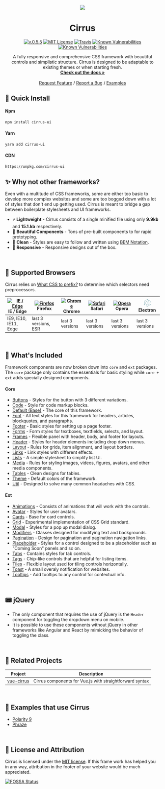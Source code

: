 <p align="center"><img src="https://github.com/Spiderpig86/Cirrus/blob/master/img/CirrusLogo.png" width="200"></p>
<h1 align="center">Cirrus</h1>

<div align="center">

  [![v.0.5.5](https://img.shields.io/badge/cirrus-0.5.5-blue.svg?style=flat-square)](https://github.com/Spiderpig86/Cirrus)
  [![MIT License](https://img.shields.io/github/license/Spiderpig86/Cirrus.svg?style=flat-square)](https://opensource.org/licenses/MIT)
  [![Travis](https://img.shields.io/travis/Spiderpig86/Cirrus.svg?style=flat-square)](https://travis-ci.org/Spiderpig86/Cirrus)
  [![Known Vulnerabilities](https://snyk.io/test/github/Spiderpig86/Cirrus/badge.svg?targetFile=package.json&style=flat-square)](https://snyk.io/test/github/Spiderpig86/Cirrus?targetFile=package.json)
  [![Known Vulnerabilities](https://img.shields.io/npm/dm/cirrus-ui.svg?style=flat-square)](https://www.npmjs.com/package/cirrus-ui)

</div>

<p align="center">
A fully responsive and comprehensive CSS framework with beautiful controls and simplistic structure. Cirrus is designed to be adaptable to existing themes or when starting fresh.
<br />
<a href="https://spiderpig86.github.io/Cirrus"><strong>Check out the docs »</strong></a>
<br />
<br />
<a href="https://github.com/Spiderpig86/Cirrus/issues" target="_blank">Request Feature</a>
/
<a href="https://github.com/Spiderpig86/Cirrus/issues" target="_blank">Report a Bug</a>
/
<a href="https://spiderpig86.github.io/Cirrus/docs/examples/" target="_blank">Examples</a>
</p>

## :hammer: Quick Install

#### Npm
```sh
npm install cirrus-ui
```

#### Yarn

```sh
yarn add cirrus-ui
```

#### CDN

```html
https://unpkg.com/cirrus-ui
```

## :sparkles: Why not other frameworks?
Even with a multitude of CSS frameworks, some are either too basic to develop more complex websites and some are too bogged down with a lot of styles that don't end up getting used. Cirrus is meant to bridge a gap between boilerplate stylesheets and UI frameworks.

* :zap: **Lightweight** - Cirrus consists of a single minified file using only **9.9kb** and **15.1.kb** respectively.
* :gift: **Beautiful Components** - Tons of pre-built components to for rapid prototyping.
* :gem: **Clean** - Styles are easy to follow and written using [BEM Notation](http://getbem.com/introduction/).
* :iphone: **Responsive** - Responsive designs out of the box.
<br />

## :dart: Supported Browsers
Cirrus relies on [What CSS to prefix?](http://shouldiprefix.com/) to determine which selectors need preprocessors.

| [<img src="https://raw.githubusercontent.com/alrra/browser-logos/master/src/edge/edge_48x48.png" alt="IE / Edge" width="24px" height="24px" />](http://godban.github.io/browsers-support-badges/)</br>IE / Edge | [<img src="https://raw.githubusercontent.com/alrra/browser-logos/master/src/firefox/firefox_48x48.png" alt="Firefox" width="24px" height="24px" />](http://godban.github.io/browsers-support-badges/)</br>Firefox | [<img src="https://raw.githubusercontent.com/alrra/browser-logos/master/src/chrome/chrome_48x48.png" alt="Chrome" width="24px" height="24px" />](http://godban.github.io/browsers-support-badges/)</br>Chrome | [<img src="https://raw.githubusercontent.com/alrra/browser-logos/master/src/safari/safari_48x48.png" alt="Safari" width="24px" height="24px" />](http://godban.github.io/browsers-support-badges/)</br>Safari | [<img src="https://raw.githubusercontent.com/alrra/browser-logos/master/src/opera/opera_48x48.png" alt="Opera" width="24px" height="24px" />](http://godban.github.io/browsers-support-badges/)</br>Opera | [<img src="https://raw.githubusercontent.com/alrra/browser-logos/master/src/electron/electron_48x48.png" alt="Electron" width="24px" height="24px" />](http://godban.github.io/browsers-support-badges/)</br>Electron |
| --- | --- | --- | --- | --- | --- |
| IE9, IE10, IE11, Edge | last 3 versions, ESR | last 3 versions | last 3 versions | last 3 versions | last 3 versions |
<br />

## :crystal_ball: What's Included
Framework components are now broken down into `core` and `ext` packages. The `core` package only contains the essentials for basic styling while `core + ext` adds specially designed components.

#### Core
* [Buttons](https://github.com/Spiderpig86/Cirrus/blob/master/src/core/button.css "Buttons") - Styles for the button with 3 different variations.
* [Code](https://github.com/Spiderpig86/Cirrus/blob/master/src/core/code.css "Code") - Style for code markup blocks.
* [Default (Base)](https://github.com/Spiderpig86/Cirrus/blob/master/src/core/default.css "Default") - The core of this framework.
* [Font](https://github.com/Spiderpig86/Cirrus/blob/master/src/core/font.css "Font") - All text styles for this framework for headers, articles, blockquotes, and paragraphs.
* [Footer](https://github.com/Spiderpig86/Cirrus/blob/master/src/core/footer.css "Footer") - Basic styles for setting up a page footer.
* [Forms](https://github.com/Spiderpig86/Cirrus/blob/master/src/core/forms.css "Forms") - Form styles for textboxes, textfields, selects, and layout.
* [Frames](https://github.com/Spiderpig86/Cirrus/blob/master/src/core/frames.css "Frames") - Flexible panel with header, body, and footer for layouts.
* [Header](https://github.com/Spiderpig86/Cirrus/blob/master/src/core/header.css "Header") - Styles for header elements including drop down menus.
* [Layout](https://github.com/Spiderpig86/Cirrus/blob/master/src/core/layout.css "Layout") - Rules for grids, item alignment, and layout borders.
* [Links](https://github.com/Spiderpig86/Cirrus/blob/master/src/core/links.css "Links") - Link styles with different effects.
* [Lists](https://github.com/Spiderpig86/Cirrus/blob/master/src/core/lists.css "Lists") - A simple stylesheet to simplify list UI.
* [Media](https://github.com/Spiderpig86/Cirrus/blob/master/src/core/media.css "Media") - Rules for styling images, videos, figures, avatars, and other media components.
* [Tables](https://github.com/Spiderpig86/Cirrus/blob/master/src/core/table.css "Tables") - Clean designs for tables.
* [Theme](https://github.com/Spiderpig86/Cirrus/blob/master/src/core/theme.css "Theme") - Default colors of the framework.
* [Util](https://github.com/Spiderpig86/Cirrus/blob/master/src/core/util.css "Utils") - Designed to solve many common headaches with CSS.

#### Ext
* [Animations](https://github.com/Spiderpig86/Cirrus/blob/master/src/ext/animations.css "Animations") - Consists of animations that will work with the controls.
* [Avatar](https://github.com/Spiderpig86/Cirrus/blob/master/src/ext/avatar.css "Avatar") - Styles for user avatars.
* [Cards](https://github.com/Spiderpig86/Cirrus/blob/master/src/ext/card.css "Cards") - Base for card controls.
* [Grid](https://github.com/Spiderpig86/Cirrus/blob/master/src/ext/card.css "Grid") - Experimental implementation of CSS Grid standard.
* [Modal](https://github.com/Spiderpig86/Cirrus/blob/master/src/core/modal.css "Modal") - Styles for a pop up modal dialog.
* [Modifiers](https://github.com/Spiderpig86/Cirrus/blob/master/src/ext/modifiers.css "Modifiers") - Classes designed for modifying text and backgrounds.
* [Pagination](https://github.com/Spiderpig86/Cirrus/blob/master/src/ext/pagination.css "Pagination") - Design for pagination and pagination navigation links.
* [Placeholder](https://github.com/Spiderpig86/Cirrus/blob/master/src/ext/placeholder.css "Placeholder") - Styles for a control designed to be a placeholder such as "Coming Soon" panels and so on.
* [Tabs](https://github.com/Spiderpig86/Cirrus/blob/master/src/ext/tabs.css "Tabs") - Contains styles for tab controls.
* [Tags](https://github.com/Spiderpig86/Cirrus/blob/master/src/ext/tags.css "Tags") - Chip-like controls that are helpful for listing items.
* [Tiles](https://github.com/Spiderpig86/Cirrus/blob/master/src/ext/tiles.css "Tiles") - Flexible layout used for tiling controls horizontally.
* [Toast](https://github.com/Spiderpig86/Cirrus/blob/master/src/ext/toast.css "Toast") - A small overaly notification for websites.
* [Tooltips](https://github.com/Spiderpig86/Cirrus/blob/master/src/ext/tooltips.css "Tooltips") - Add tooltips to any control for contextual info.
<br />

## :pager: jQuery
* The only component that requires the use of jQuery is the `Header` component for toggling the dropdown menu on mobile.
* It is possible to use these components without jQuery in other frameworks like Angular and React by mimicking the behavior of toggling the class.
<br />

## :clap: Related Projects
| Project                                                                              | Description                                                                            |
|--------------------------------------------------------------------------------------|----------------------------------------------------------------------------------------|
| [vue-cirrus](https://github.com/FlorianWoelki/vue-cirrus)   | Cirrus components for Vue.js with straightforward syntax                                             |
<br />

## :gem: Examples that use Cirrus
* [Polarity 9](http://polarity.x10.mx/browser "Polarity 9 Promo Page")
* [Phraze](https://phrazes.net "Phraze")
<br />

## :newspaper: License and Attribution
Cirrus is licensed under the [MIT license](https://github.com/Spiderpig86/Cirrus/blob/master/LICENSE "MIT License"). If this frame work has helped you in any way, attribution in the footer of your website would be much appreciated.

[![FOSSA Status](https://app.fossa.com/api/projects/git%2Bgithub.com%2FSpiderpig86%2FCirrus.svg?type=large)](https://app.fossa.com/projects/git%2Bgithub.com%2FSpiderpig86%2FCirrus?ref=badge_large)

